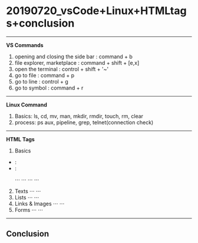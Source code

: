 # 20190720_vsCode+Linux+HTMLtags+conclusion

---
**VS Commands**
1. opening and closing the side bar : command + b
2. file explorer, marketplace : command + shift + [e,x]
3. open the terminal : control + shift + '~'
4. go to file : command + p
5. go to line : control + g
6. go to symbol : command + r
---
**Linux Command**
1. Basics: ls, cd, mv, man, mkdir, rmdir, touch, rm, clear
2. process: ps aux, pipeline, grep, telnet(connection check)
---
**HTML Tags**
1. Basics
* <!DOCTYPE> :
* <html> :
  
  ⋅⋅⋅
  ⋅⋅⋅
  ⋅⋅⋅
  ⋅⋅⋅
  
2. Texts
⋅⋅⋅
⋅⋅⋅
3. Lists
⋅⋅⋅
⋅⋅⋅
4. Links & Images
⋅⋅⋅
⋅⋅⋅
5. Forms
⋅⋅⋅
⋅⋅⋅
---
**Conclusion**
---
